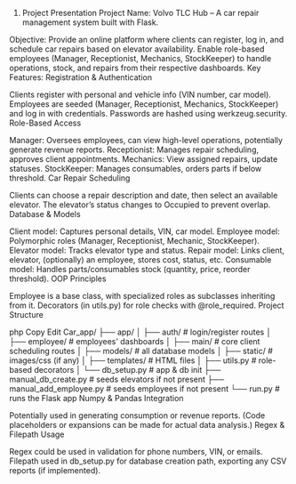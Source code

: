 1. Project Presentation
Project Name:
Volvo TLC Hub – A car repair management system built with Flask.

Objective:
Provide an online platform where clients can register, log in, and schedule car repairs based on elevator availability.
Enable role-based employees (Manager, Receptionist, Mechanics, StockKeeper) to handle operations, stock, and repairs from their respective dashboards.
Key Features:
Registration & Authentication

Clients register with personal and vehicle info (VIN number, car model).
Employees are seeded (Manager, Receptionist, Mechanics, StockKeeper) and log in with credentials.
Passwords are hashed using werkzeug.security.
Role-Based Access

Manager: Oversees employees, can view high-level operations, potentially generate revenue reports.
Receptionist: Manages repair scheduling, approves client appointments.
Mechanics: View assigned repairs, update statuses.
StockKeeper: Manages consumables, orders parts if below threshold.
Car Repair Scheduling

Clients can choose a repair description and date, then select an available elevator.
The elevator’s status changes to Occupied to prevent overlap.
Database & Models

Client model: Captures personal details, VIN, car model.
Employee model: Polymorphic roles (Manager, Receptionist, Mechanic, StockKeeper).
Elevator model: Tracks elevator type and status.
Repair model: Links client, elevator, (optionally) an employee, stores cost, status, etc.
Consumable model: Handles parts/consumables stock (quantity, price, reorder threshold).
OOP Principles

Employee is a base class, with specialized roles as subclasses inheriting from it.
Decorators (in utils.py) for role checks with @role_required.
Project Structure

php
Copy
Edit
Car_app/
├── app/
│   ├── auth/              # login/register routes
│   ├── employee/          # employees' dashboards
│   ├── main/              # core client scheduling routes
│   ├── models/            # all database models
│   ├── static/            # images/css (if any)
│   ├── templates/         # HTML files
│   ├── utils.py           # role-based decorators
│   └── db_setup.py        # app & db init
├── manual_db_create.py    # seeds elevators if not present
├── manual_add_employee.py # seeds employees if not present
└── run.py                 # runs the Flask app
Numpy & Pandas Integration

Potentially used in generating consumption or revenue reports. (Code placeholders or expansions can be made for actual data analysis.)
Regex & Filepath Usage

Regex could be used in validation for phone numbers, VIN, or emails.
Filepath used in db_setup.py for database creation path, exporting any CSV reports (if implemented).

